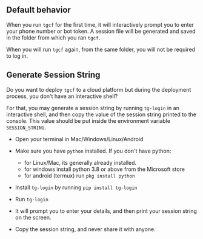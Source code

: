 ## Default behavior 

When you run `tgcf` for the first time, it will interactively prompt you to enter your phone number or bot token. A session file will be generated and saved in the folder from which you ran `tgcf`.

When you will run `tgcf` again, from the same folder, you will not be required to log in.

## Generate Session String

Do you want to deploy `tgcf` to a cloud platform but during the deployment process, you don't have an interactive shell?

For that, you may generate a session string by running `tg-login` in an interactive shell, and then copy the value of the session string printed to the console. This value should be put inside the environment variable `SESSION_STRING`.

- Open your terminal in Mac/Windows/Linux/Android
- Make sure you have `python` installed.
  If you don't have python:
    - for Linux/Mac, its generally already installed.
    - for windows install python 3.8 or above from the Microsoft store
    - for android (termux) run `pkg install python`

- Install `tg-login` by running `pip install tg-login`
- Run `tg-login`
- It will prompt you to enter your details, and then print your session string on the screen.
- Copy the session string, and never share it with anyone.



